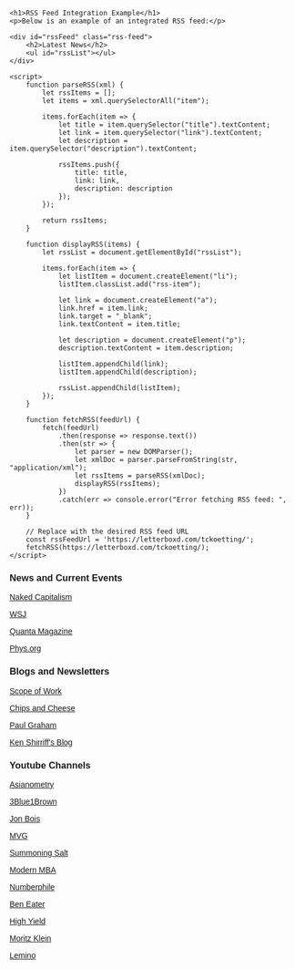 
<head>
    <meta charset="UTF-8">
    <meta name="viewport" content="width=device-width, initial-scale=1.0">
    <title>RSS Feed Integration</title>
    <style>
        body {
            font-family: Arial, sans-serif;
        }
        .rss-feed {
            margin-top: 20px;
        }
        .rss-feed h2 {
            color: #333;
        }
        .rss-item {
            margin-bottom: 10px;
        }
        .rss-item a {
            color: #0066cc;
            text-decoration: none;
        }
    </style>
</head>
<body>

    <h1>RSS Feed Integration Example</h1>
    <p>Below is an example of an integrated RSS feed:</p>

    <div id="rssFeed" class="rss-feed">
        <h2>Latest News</h2>
        <ul id="rssList"></ul>
    </div>

    <script>
        function parseRSS(xml) {
            let rssItems = [];
            let items = xml.querySelectorAll("item");

            items.forEach(item => {
                let title = item.querySelector("title").textContent;
                let link = item.querySelector("link").textContent;
                let description = item.querySelector("description").textContent;

                rssItems.push({
                    title: title,
                    link: link,
                    description: description
                });
            });

            return rssItems;
        }

        function displayRSS(items) {
            let rssList = document.getElementById("rssList");

            items.forEach(item => {
                let listItem = document.createElement("li");
                listItem.classList.add("rss-item");

                let link = document.createElement("a");
                link.href = item.link;
                link.target = "_blank";
                link.textContent = item.title;

                let description = document.createElement("p");
                description.textContent = item.description;

                listItem.appendChild(link);
                listItem.appendChild(description);

                rssList.appendChild(listItem);
            });
        }

        function fetchRSS(feedUrl) {
            fetch(feedUrl)
                .then(response => response.text())
                .then(str => {
                    let parser = new DOMParser();
                    let xmlDoc = parser.parseFromString(str, "application/xml");
                    let rssItems = parseRSS(xmlDoc);
                    displayRSS(rssItems);
                })
                .catch(err => console.error("Error fetching RSS feed: ", err));
        }

        // Replace with the desired RSS feed URL
        const rssFeedUrl = 'https://letterboxd.com/tckoetting/';
        fetchRSS(https://letterboxd.com/tckoetting/);
    </script>

</body>
</html>



### News and Current Events

[Naked Capitalism](https://www.nakedcapitalism.com/)

[WSJ](https://www.wsj.com/)

[Quanta Magazine](https://www.quantamagazine.org/)

[Phys.org](https://phys.org/)

### Blogs and Newsletters

[Scope of Work](https://www.scopeofwork.net/)

[Chips and Cheese](https://chipsandcheese.com/)

[Paul Graham](https://paulgraham.com/index.html)

[Ken Shirriff's Blog](https://www.righto.com/)

### Youtube Channels

[Asianometry](https://www.youtube.com/@Asianometry)

[3Blue1Brown](https://www.youtube.com/@3blue1brown)

[Jon Bois](https://www.youtube.com/@SecretBaseSBN)

[MVG](https://www.youtube.com/@ModernVintageGamer)

[Summoning Salt](https://www.youtube.com/@SummoningSalt)

[Modern MBA](https://www.youtube.com/@ModernMBA)

[Numberphile](https://www.youtube.com/@numberphile)

[Ben Eater](https://www.youtube.com/@BenEater)

[High Yield](https://www.youtube.com/@HighYield)

[Moritz Klein](https://www.youtube.com/@MoritzKlein0)

[Lemino](https://www.youtube.com/@LEMMiNO)
